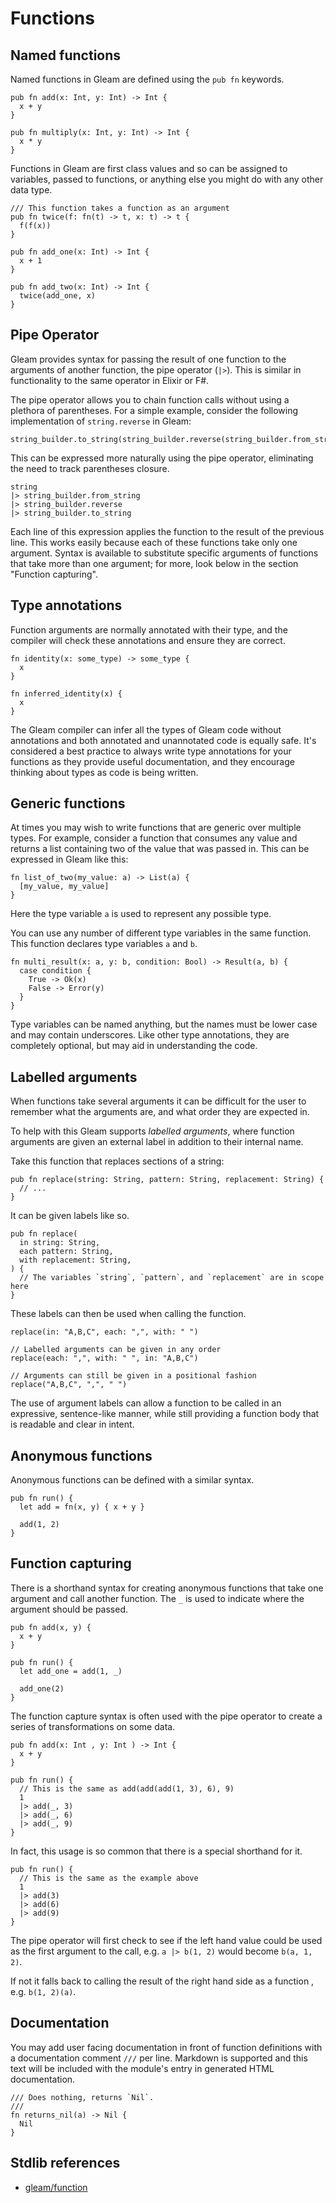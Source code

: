 # Functions

## Named functions

Named functions in Gleam are defined using the `pub fn` keywords.

```gleam
pub fn add(x: Int, y: Int) -> Int {
  x + y
}

pub fn multiply(x: Int, y: Int) -> Int {
  x * y
}
```

Functions in Gleam are first class values and so can be assigned to variables,
passed to functions, or anything else you might do with any other data type.

```gleam
/// This function takes a function as an argument
pub fn twice(f: fn(t) -> t, x: t) -> t {
  f(f(x))
}

pub fn add_one(x: Int) -> Int {
  x + 1
}

pub fn add_two(x: Int) -> Int {
  twice(add_one, x)
}
```

## Pipe Operator

Gleam provides syntax for passing the result of one function to the arguments of another function, the pipe operator (`|>`). This is similar in functionality to the same operator in Elixir or F#.

The pipe operator allows you to chain function calls without using a plethora of parentheses. For a simple example, consider the following implementation of `string.reverse` in Gleam:

```gleam
string_builder.to_string(string_builder.reverse(string_builder.from_string(string)))
```

This can be expressed more naturally using the pipe operator, eliminating the need to track parentheses closure.

```gleam
string
|> string_builder.from_string
|> string_builder.reverse
|> string_builder.to_string
```

Each line of this expression applies the function to the result of the previous line. This works easily because each of these functions take only one argument. Syntax is available to substitute specific arguments of functions that take more than one argument; for more, look below in the section "Function capturing".

## Type annotations

Function arguments are normally annotated with their type, and the
compiler will check these annotations and ensure they are correct.

```gleam
fn identity(x: some_type) -> some_type {
  x
}

fn inferred_identity(x) {
  x
}
```

The Gleam compiler can infer all the types of Gleam code without annotations
and both annotated and unannotated code is equally safe. It's considered a
best practice to always write type annotations for your functions as they
provide useful documentation, and they encourage thinking about types as code
is being written.

## Generic functions

At times you may wish to write functions that are generic over multiple types.
For example, consider a function that consumes any value and returns a list
containing two of the value that was passed in. This can be expressed in Gleam
like this:

```gleam
fn list_of_two(my_value: a) -> List(a) {
  [my_value, my_value]
}
```

Here the type variable `a` is used to represent any possible type.

You can use any number of different type variables in the same function. This
function declares type variables `a` and `b`.

```gleam
fn multi_result(x: a, y: b, condition: Bool) -> Result(a, b) {
  case condition {
    True -> Ok(x)
    False -> Error(y)
  }
}
```

Type variables can be named anything, but the names must be lower case and may
contain underscores. Like other type annotations, they are completely optional,
but may aid in understanding the code.

## Labelled arguments

When functions take several arguments it can be difficult for the user to
remember what the arguments are, and what order they are expected in.

To help with this Gleam supports _labelled arguments_, where function
arguments are given an external label in addition to their internal name.

Take this function that replaces sections of a string:

```gleam
pub fn replace(string: String, pattern: String, replacement: String) {
  // ...
}
```

It can be given labels like so.

```gleam
pub fn replace(
  in string: String,
  each pattern: String,
  with replacement: String,
) {
  // The variables `string`, `pattern`, and `replacement` are in scope here
}
```

These labels can then be used when calling the function.

```gleam
replace(in: "A,B,C", each: ",", with: " ")

// Labelled arguments can be given in any order
replace(each: ",", with: " ", in: "A,B,C")

// Arguments can still be given in a positional fashion
replace("A,B,C", ",", " ")
```

The use of argument labels can allow a function to be called in an expressive,
sentence-like manner, while still providing a function body that is readable
and clear in intent.

## Anonymous functions

Anonymous functions can be defined with a similar syntax.

```gleam
pub fn run() {
  let add = fn(x, y) { x + y }

  add(1, 2)
}
```

## Function capturing

There is a shorthand syntax for creating anonymous functions that take one
argument and call another function. The `_` is used to indicate where the
argument should be passed.

```gleam
pub fn add(x, y) {
  x + y
}

pub fn run() {
  let add_one = add(1, _)

  add_one(2)
}
```

The function capture syntax is often used with the pipe operator to create
a series of transformations on some data.

```gleam
pub fn add(x: Int , y: Int ) -> Int {
  x + y
}

pub fn run() {
  // This is the same as add(add(add(1, 3), 6), 9)
  1
  |> add(_, 3)
  |> add(_, 6)
  |> add(_, 9)
}
```

In fact, this usage is so common that there is a special shorthand for it.

```gleam
pub fn run() {
  // This is the same as the example above
  1
  |> add(3)
  |> add(6)
  |> add(9)
}
```

The pipe operator will first check to see if the left hand value could be used
as the first argument to the call, e.g. `a |> b(1, 2)` would become `b(a, 1, 2)`.

If not it falls back to calling the result of the right hand side as a function
, e.g. `b(1, 2)(a)`.

## Documentation

You may add user facing documentation in front of function definitions with a
documentation comment `///` per line. Markdown is supported and this text
will be included with the module's entry in generated HTML documentation.

```gleam
/// Does nothing, returns `Nil`.
///
fn returns_nil(a) -> Nil {
  Nil
}
```

## Stdlib references

- [gleam/function](https://hexdocs.pm/gleam_stdlib/gleam/function.html)
